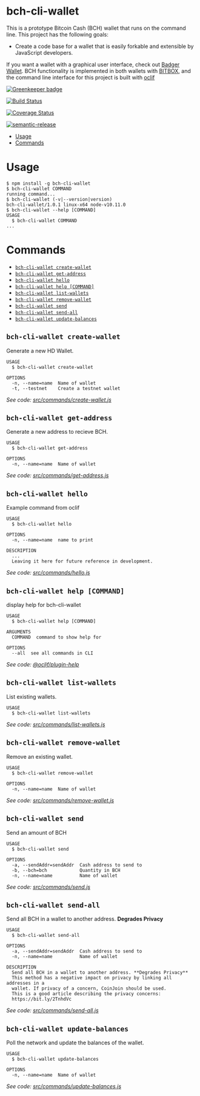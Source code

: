 bch-cli-wallet
========

This is a prototype Bitcoin Cash (BCH) wallet that runs on the command line. This
project has the following goals:
- Create a code base for a wallet that is easily forkable and extensible by JavaScript developers.

If you want a wallet with a graphical user interface, check out
[Badger Wallet](http://badgerwallet.cash/). BCH functionality is
implemented in both wallets with [BITBOX](https://developer.bitcoin.com/bitbox), and the command
line interface for this project is built with [oclif](https://oclif.io)


[![Greenkeeper badge](https://badges.greenkeeper.io/christroutner/bch-cli-wallet.svg)](https://greenkeeper.io/)

[![Build Status](https://travis-ci.org/christroutner/bch-cli-wallet.svg?branch=master)](https://travis-ci.org/christroutner/bch-cli-wallet)

[![Coverage Status](https://coveralls.io/repos/github/christroutner/bch-cli-wallet/badge.svg?branch=unstable)](https://coveralls.io/github/christroutner/bch-cli-wallet?branch=unstable)

[![semantic-release](https://img.shields.io/badge/%20%20%F0%9F%93%A6%F0%9F%9A%80-semantic--release-e10079.svg)](https://github.com/semantic-release/semantic-release)

<!-- toc -->
* [Usage](#usage)
* [Commands](#commands)
<!-- tocstop -->
# Usage
<!-- usage -->
```sh-session
$ npm install -g bch-cli-wallet
$ bch-cli-wallet COMMAND
running command...
$ bch-cli-wallet (-v|--version|version)
bch-cli-wallet/1.0.1 linux-x64 node-v10.11.0
$ bch-cli-wallet --help [COMMAND]
USAGE
  $ bch-cli-wallet COMMAND
...
```
<!-- usagestop -->
# Commands
<!-- commands -->
* [`bch-cli-wallet create-wallet`](#bch-cli-wallet-create-wallet)
* [`bch-cli-wallet get-address`](#bch-cli-wallet-get-address)
* [`bch-cli-wallet hello`](#bch-cli-wallet-hello)
* [`bch-cli-wallet help [COMMAND]`](#bch-cli-wallet-help-command)
* [`bch-cli-wallet list-wallets`](#bch-cli-wallet-list-wallets)
* [`bch-cli-wallet remove-wallet`](#bch-cli-wallet-remove-wallet)
* [`bch-cli-wallet send`](#bch-cli-wallet-send)
* [`bch-cli-wallet send-all`](#bch-cli-wallet-send-all)
* [`bch-cli-wallet update-balances`](#bch-cli-wallet-update-balances)

## `bch-cli-wallet create-wallet`

Generate a new HD Wallet.

```
USAGE
  $ bch-cli-wallet create-wallet

OPTIONS
  -n, --name=name  Name of wallet
  -t, --testnet    Create a testnet wallet
```

_See code: [src/commands/create-wallet.js](https://github.com/christroutner/bch-cli-wallet/blob/v1.0.1/src/commands/create-wallet.js)_

## `bch-cli-wallet get-address`

Generate a new address to recieve BCH.

```
USAGE
  $ bch-cli-wallet get-address

OPTIONS
  -n, --name=name  Name of wallet
```

_See code: [src/commands/get-address.js](https://github.com/christroutner/bch-cli-wallet/blob/v1.0.1/src/commands/get-address.js)_

## `bch-cli-wallet hello`

Example command from oclif

```
USAGE
  $ bch-cli-wallet hello

OPTIONS
  -n, --name=name  name to print

DESCRIPTION
  ...
  Leaving it here for future reference in development.
```

_See code: [src/commands/hello.js](https://github.com/christroutner/bch-cli-wallet/blob/v1.0.1/src/commands/hello.js)_

## `bch-cli-wallet help [COMMAND]`

display help for bch-cli-wallet

```
USAGE
  $ bch-cli-wallet help [COMMAND]

ARGUMENTS
  COMMAND  command to show help for

OPTIONS
  --all  see all commands in CLI
```

_See code: [@oclif/plugin-help](https://github.com/oclif/plugin-help/blob/v2.1.4/src/commands/help.ts)_

## `bch-cli-wallet list-wallets`

List existing wallets.

```
USAGE
  $ bch-cli-wallet list-wallets
```

_See code: [src/commands/list-wallets.js](https://github.com/christroutner/bch-cli-wallet/blob/v1.0.1/src/commands/list-wallets.js)_

## `bch-cli-wallet remove-wallet`

Remove an existing wallet.

```
USAGE
  $ bch-cli-wallet remove-wallet

OPTIONS
  -n, --name=name  Name of wallet
```

_See code: [src/commands/remove-wallet.js](https://github.com/christroutner/bch-cli-wallet/blob/v1.0.1/src/commands/remove-wallet.js)_

## `bch-cli-wallet send`

Send an amount of BCH

```
USAGE
  $ bch-cli-wallet send

OPTIONS
  -a, --sendAddr=sendAddr  Cash address to send to
  -b, --bch=bch            Quantity in BCH
  -n, --name=name          Name of wallet
```

_See code: [src/commands/send.js](https://github.com/christroutner/bch-cli-wallet/blob/v1.0.1/src/commands/send.js)_

## `bch-cli-wallet send-all`

Send all BCH in a wallet to another address. **Degrades Privacy**

```
USAGE
  $ bch-cli-wallet send-all

OPTIONS
  -a, --sendAddr=sendAddr  Cash address to send to
  -n, --name=name          Name of wallet

DESCRIPTION
  Send all BCH in a wallet to another address. **Degrades Privacy**
  This method has a negative impact on privacy by linking all addresses in a
  wallet. If privacy of a concern, CoinJoin should be used.
  This is a good article describing the privacy concerns:
  https://bit.ly/2TnhdVc
```

_See code: [src/commands/send-all.js](https://github.com/christroutner/bch-cli-wallet/blob/v1.0.1/src/commands/send-all.js)_

## `bch-cli-wallet update-balances`

Poll the network and update the balances of the wallet.

```
USAGE
  $ bch-cli-wallet update-balances

OPTIONS
  -n, --name=name  Name of wallet
```

_See code: [src/commands/update-balances.js](https://github.com/christroutner/bch-cli-wallet/blob/v1.0.1/src/commands/update-balances.js)_
<!-- commandsstop -->
